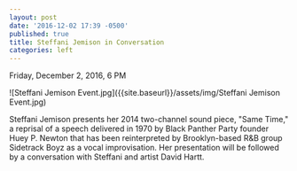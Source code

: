 ```yaml
---
layout: post
date: '2016-12-02 17:39 -0500'
published: true
title: Steffani Jemison in Conversation
categories: left
---
```

Friday, December 2, 2016, 6 PM

![Steffani Jemison Event.jpg]({{site.baseurl}}/assets/img/Steffani Jemison Event.jpg)


Steffani Jemison presents her 2014 two-channel sound piece, "Same Time," a reprisal of a speech delivered in 1970 by Black Panther Party founder Huey P. Newton that has been reinterpreted by Brooklyn-based R&B group Sidetrack Boyz as a vocal improvisation. Her presentation will be followed by a conversation with Steffani and artist David Hartt. 